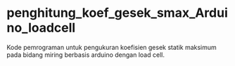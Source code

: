 # penghitung_koef_gesek_smax_Arduino_loadcell
Kode pemrograman untuk pengukuran koefisien gesek statik maksimum pada bidang miring berbasis arduino dengan load cell.
